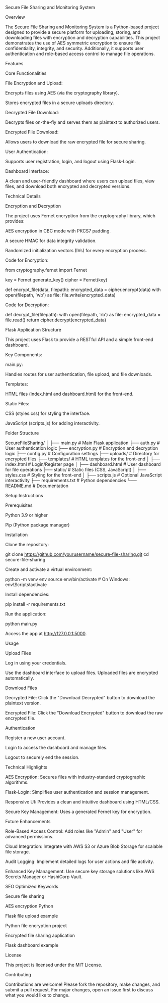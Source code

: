 Secure File Sharing and Monitoring System

Overview

The Secure File Sharing and Monitoring System is a Python-based project designed to provide a secure platform for uploading, storing, and downloading files with encryption and decryption capabilities. This project demonstrates the use of AES symmetric encryption to ensure file confidentiality, integrity, and security. Additionally, it supports user authentication and role-based access control to manage file operations.

Features

Core Functionalities

File Encryption and Upload:

Encrypts files using AES (via the cryptography library).

Stores encrypted files in a secure uploads directory.

Decrypted File Download:

Decrypts files on-the-fly and serves them as plaintext to authorized users.

Encrypted File Download:

Allows users to download the raw encrypted file for secure sharing.

User Authentication:

Supports user registration, login, and logout using Flask-Login.

Dashboard Interface:

A clean and user-friendly dashboard where users can upload files, view files, and download both encrypted and decrypted versions.

Technical Details

Encryption and Decryption

The project uses Fernet encryption from the cryptography library, which provides:

AES encryption in CBC mode with PKCS7 padding.

A secure HMAC for data integrity validation.

Randomized initialization vectors (IVs) for every encryption process.

Code for Encryption:

from cryptography.fernet import Fernet

key = Fernet.generate_key()
cipher = Fernet(key)

def encrypt_file(data, filepath):
    encrypted_data = cipher.encrypt(data)
    with open(filepath, 'wb') as file:
        file.write(encrypted_data)

Code for Decryption:

def decrypt_file(filepath):
    with open(filepath, 'rb') as file:
        encrypted_data = file.read()
    return cipher.decrypt(encrypted_data)

Flask Application Structure

This project uses Flask to provide a RESTful API and a simple front-end dashboard.

Key Components:

main.py:

Handles routes for user authentication, file upload, and file downloads.

Templates:

HTML files (index.html and dashboard.html) for the front-end.

Static Files:

CSS (styles.css) for styling the interface.

JavaScript (scripts.js) for adding interactivity.

Folder Structure

SecureFileSharing/
│
├── main.py               # Main Flask application
├── auth.py               # User authentication logic
├── encryption.py         # Encryption and decryption logic
├── config.py             # Configuration settings
├── uploads/              # Directory for encrypted files
├── templates/            # HTML templates for the front-end
│   ├── index.html        # Login/Register page
│   ├── dashboard.html    # User dashboard for file operations
├── static/               # Static files (CSS, JavaScript)
│   ├── styles.css        # Styling for the front-end
│   ├── scripts.js        # Optional JavaScript interactivity
├── requirements.txt      # Python dependencies
└── README.md             # Documentation

Setup Instructions

Prerequisites

Python 3.9 or higher

Pip (Python package manager)

Installation

Clone the repository:

git clone https://github.com/yourusername/secure-file-sharing.git
cd secure-file-sharing

Create and activate a virtual environment:

python -m venv env
source env/bin/activate   # On Windows: env\Scripts\activate

Install dependencies:

pip install -r requirements.txt

Run the application:

python main.py

Access the app at http://127.0.0.1:5000.

Usage

Upload Files

Log in using your credentials.

Use the dashboard interface to upload files. Uploaded files are encrypted automatically.

Download Files

Decrypted File: Click the "Download Decrypted" button to download the plaintext version.

Encrypted File: Click the "Download Encrypted" button to download the raw encrypted file.

Authentication

Register a new user account.

Login to access the dashboard and manage files.

Logout to securely end the session.

Technical Highlights

AES Encryption: Secures files with industry-standard cryptographic algorithms.

Flask-Login: Simplifies user authentication and session management.

Responsive UI: Provides a clean and intuitive dashboard using HTML/CSS.

Secure Key Management: Uses a generated Fernet key for encryption.

Future Enhancements

Role-Based Access Control: Add roles like "Admin" and "User" for advanced permissions.

Cloud Integration: Integrate with AWS S3 or Azure Blob Storage for scalable file storage.

Audit Logging: Implement detailed logs for user actions and file activity.

Enhanced Key Management: Use secure key storage solutions like AWS Secrets Manager or HashiCorp Vault.

SEO Optimized Keywords

Secure file sharing

AES encryption Python

Flask file upload example

Python file encryption project

Encrypted file sharing application

Flask dashboard example

License

This project is licensed under the MIT License.

Contributing

Contributions are welcome! Please fork the repository, make changes, and submit a pull request. For major changes, open an issue first to discuss what you would like to change.
